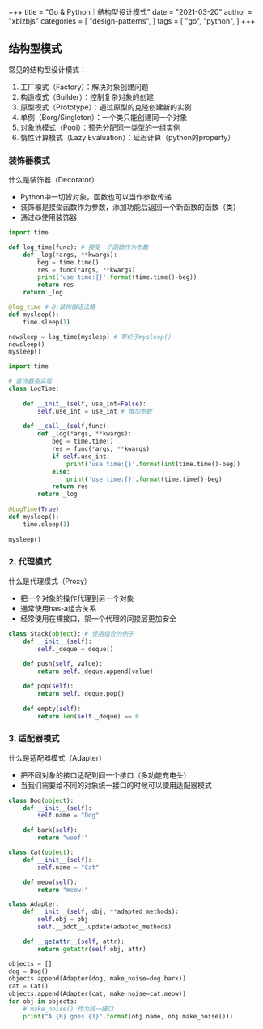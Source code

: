 +++
title = "Go & Python｜结构型设计模式"
date = "2021-03-20"
author = "xblzbjs"
categories = [
    "design-patterns",
]
tags = [
  "go",
  "python",
]
+++

## 结构型模式

常见的结构型设计模式：

1. 工厂模式（Factory）：解决对象创建问题
2. 构造模式（Builder）：控制复杂对象的创建
3. 原型模式（Prototype）：通过原型的克隆创建新的实例
4. 单例（Borg/Singleton）：一个类只能创建同一个对象
5. 对象池模式（Pool）：预先分配同一类型的一组实例
6. 惰性计算模式（Lazy Evaluation）：延迟计算（python的property）

### 装饰器模式

什么是装饰器（Decorator）

- Python中一切皆对象，函数也可以当作参数传递
- 装饰器是接受函数作为参数，添加功能后返回一个新函数的函数（类）
- 通过@使用装饰器

```python
import time

def log_time(func): # 接受一个函数作为参数
    def _log(*args, **kwargs):
        beg = time.time()
        res = func(*args, **kwargs)
        print('use time:{}'.format(time.time()-beg))
        return res
    return _log

@log_time # @:装饰器语法糖
def mysleep():
    time.sleep(1)

newsleep = log_time(mysleep) # 等价于mysleep()
newsleep()
mysleep()
```

```python
import time

# 装饰器类实现
class LogTime:
    
    def __init__(self, use_int=False):
        self.use_int = use_int # 增加参数
    
    def __call__(self,func):
        def _log(*args, **kwargs):
            beg = time.time()
            res = func(*args, **kwargs)
            if self.use_int:
                print('use time:{}'.format(int(time.time()-beg))
            else:
                print('use time:{}'.format(time.time()-beg)
            return res
        return _log
    
@LogTime(True)
def mysleep():
    time.sleep(1)
    
mysleep()
```

### 2. 代理模式

什么是代理模式（Proxy）

- 把一个对象的操作代理到另一个对象
- 通常使用has-a组合关系
- 经常使用在裸接口，架一个代理的间接层更加安全

```python
class Stack(object): # 使用组合的例子
    def __init__(self):
        self._deque = deque()
    
    def push(self, value):
        return self._deque.append(value)

    def pop(self):
        return self._deque.pop()
 
    def empty(self):
        return len(self._deque) == 0
```

### 3. 适配器模式

什么是适配器模式（Adapter）

- 把不同对象的接口适配到同一个接口（多功能充电头）
- 当我们需要给不同的对象统一接口的时候可以使用适配器模式

```python
class Dog(object):
    def __init__(self):
        self.name = "Dog"

    def bark(self):
        return "woof!"

class Cat(object):
    def __init__(self):
        self.name = "Cat"

    def meow(self):
        return "meow!"

class Adapter:
    def __init__(self, obj, **adapted_methods):
        self.obj = obj
        self.__idct__.update(adapted_methods)

    def __getattr__(self, attr):
        return getattr(self.obj, attr)

objects = []
dog = Dog()
objects.append(Adapter(dog, make_noise=dog.bark))
cat = Cat()
objects.append(Adapter(cat, make_noise=cat.meow))
for obj in objects:
    # make_noise() 作为统一接口
    print("A {0} goes {1}".format(obj.name, obj.make_noise()))
```
